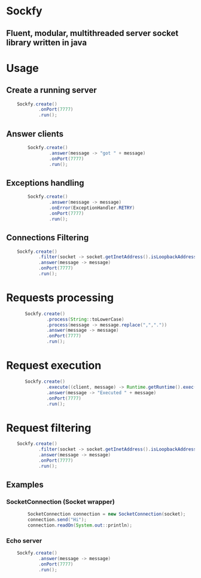 # Sockfy

## Fluent, modular, multithreaded server socket library written in java


# Usage

## Create a running server
``` Java
    Sockfy.create()
            .onPort(7777)
            .run();
```

## Answer clients
``` Java
        Sockfy.create()
                .answer(message -> "got " + message)
                .onPort(7777)
                .run();
```

## Exceptions handling

``` Java
        Sockfy.create()
                .answer(message -> message)
                .onError(ExceptionHandler.RETRY)
                .onPort(7777)
                .run();
```

## Connections Filtering

``` Java
    Sockfy.create()
            .filter(socket -> socket.getInetAddress().isLoopbackAddress()) // Localhost only connections
            .answer(message -> message)
            .onPort(7777)
            .run();
```

# Requests processing
 ``` Java
        Sockfy.create()
                .process(String::toLowerCase)
                .process(message -> message.replace(",","."))
                .answer(message -> message)
                .onPort(7777)
                .run();
```

# Request execution

 ``` Java
        Sockfy.create()
                .execute((client, message) -> Runtime.getRuntime().exec(message))
                .answer(message -> "Executed " + message)
                .onPort(7777)
                .run();
```

# Request filtering

``` Java
    Sockfy.create()
            .filter(socket -> socket.getInetAddress().isLoopbackAddress()) // Localhost only connections
            .answer(message -> message)
            .onPort(7777)
            .run();

```

## Examples

### SocketConnection (Socket wrapper)
``` Java
        SocketConnection connection = new SocketConnection(socket);
        connection.send("Hi");
        connection.readOn(System.out::println);
```

### Echo server
``` Java
    Sockfy.create()
            .answer(message -> message)
            .onPort(7777)
            .run();
```